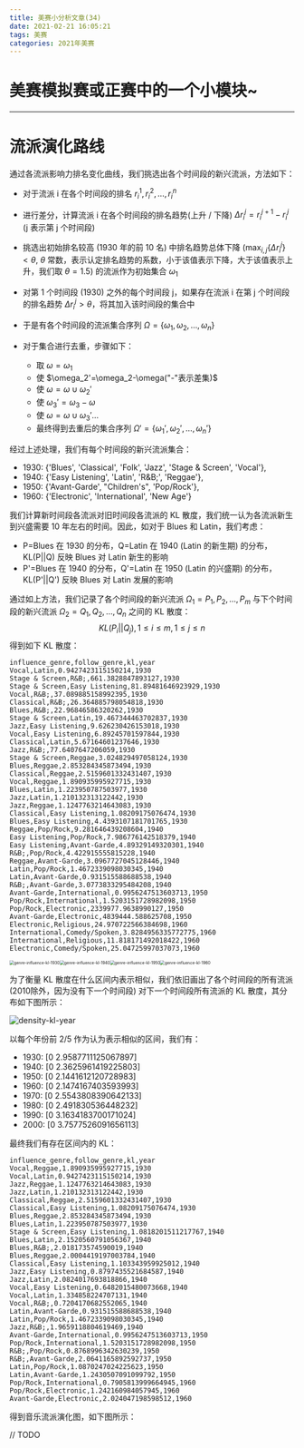 ```yaml
---
title: 美赛小分析文章(34)
date: 2021-02-21 16:05:21
tags: 美赛
categories: 2021年美赛
---
```




# 美赛模拟赛或正赛中的一个小模块~

---



<!--more-->



# 流派演化路线

通过各流派影响力排名变化曲线，我们挑选出各个时间段的新兴流派，方法如下：

- 对于流派 i 在各个时间段的排名 $r_i^{1},r_i^{2},\dots,r_i^{n}$

- 进行差分，计算流派 i 在各个时间段的排名趋势(上升 / 下降) $\Delta r_i^j=r_i^{j+1}-r_i^j$ (j 表示第 j 个时间段)

- 挑选出初始排名较高 (1930 年的前 10 名) 中排名趋势总体下降 ($\max_{i,j}\{\Delta r_i^j\}\lt\theta$, $\theta$ 常数，表示认定排名趋势的系数，小于该值表示下降，大于该值表示上升，我们取 $\theta=1.5$) 的流派作为初始集合 $\omega_1$

- 对第 1 个时间段 (1930) 之外的每个时间段 j，如果存在流派 i 在第 j 个时间段的排名趋势 $\Delta r_i^j>\theta$，将其加入该时间段的集合中

- 于是有各个时间段的流派集合序列 $\Omega=\{\omega_1,\omega_2,\dots,\omega_n\}$

- 对于集合进行去重，步骤如下：

  - 取 $\omega=\omega_1$
  - 使 $\omega_2'=\omega_2-\omega("-"表示差集)$
  - 使 $\omega=\omega\cup\omega_2'$
  - 使 $\omega_3'=\omega_3-\omega$
  - 使 $\omega=\omega\cup\omega_3'\dots$
  - 最终得到去重后的集合序列 $\Omega'=\{\omega_1',\omega_2',\dots,\omega_n'\}$

经过上述处理，我们有每个时间段的新兴流派集合：

- 1930: {'Blues', 'Classical', 'Folk', 'Jazz', 'Stage & Screen', 'Vocal'},
- 1940: {'Easy Listening', 'Latin', 'R&B;', 'Reggae'},
- 1950: {'Avant-Garde', "Children's", 'Pop/Rock'},
- 1960: {'Electronic', 'International', 'New Age'}

我们计算新时间段各流派对旧时间段各流派的 KL 散度，我们统一认为各流派新生到兴盛需要 10 年左右的时间。因此，如对于 Blues 和 Latin，我们考虑：

- P=Blues 在 1930 的分布，Q=Latin 在 1940 (Latin 的新生期) 的分布，KL(P||Q) 反映 Blues 对 Latin 新生的影响
- P'=Blues 在 1940 的分布，Q'=Latin 在 1950 (Latin 的兴盛期) 的分布，KL(P'||Q') 反映 Blues 对 Latin 发展的影响

通过如上方法，我们记录了各个时间段的新兴流派 $\Omega_1={P_1,P_2,\dots,P_m}$ 与下个时间段的新兴流派 $\Omega_2={Q_1,Q_2,\dots,Q_n}$  之间的 KL 散度：
$$
KL(P_i||Q_j),1\le i\le m,1\le j\le n
$$
得到如下 KL 散度：

```
influence_genre,follow_genre,kl,year
Vocal,Latin,0.9427423115150214,1930
Stage & Screen,R&B;,661.3828847893127,1930
Stage & Screen,Easy Listening,81.89481646923929,1930
Vocal,R&B;,37.089885158992395,1930
Classical,R&B;,26.364885798054818,1930
Blues,R&B;,22.96846586320262,1930
Stage & Screen,Latin,19.467344463702837,1930
Jazz,Easy Listening,9.626230426153018,1930
Vocal,Easy Listening,6.89245701597844,1930
Classical,Latin,5.67164601237646,1930
Jazz,R&B;,77.6407647206059,1930
Stage & Screen,Reggae,3.024829497058124,1930
Blues,Reggae,2.853284345873494,1930
Classical,Reggae,2.5159601332431407,1930
Vocal,Reggae,1.890935995927715,1930
Blues,Latin,1.223950787503977,1930
Jazz,Latin,1.210132313122442,1930
Jazz,Reggae,1.1247763214643083,1930
Classical,Easy Listening,1.08209175076474,1930
Blues,Easy Listening,4.4393107181701765,1930
Reggae,Pop/Rock,9.281646439208604,1940
Easy Listening,Pop/Rock,7.986776142518379,1940
Easy Listening,Avant-Garde,4.89329149320301,1940
R&B;,Pop/Rock,4.422915555815228,1940
Reggae,Avant-Garde,3.0967727045128446,1940
Latin,Pop/Rock,1.4672339098030345,1940
Latin,Avant-Garde,0.931515588688538,1940
R&B;,Avant-Garde,3.0773833295484208,1940
Avant-Garde,International,0.9956247513603713,1950
Pop/Rock,International,1.5203151728982098,1950
Pop/Rock,Electronic,2339977.9638990127,1950
Avant-Garde,Electronic,4839444.588625708,1950
Electronic,Religious,24.970722566384698,1960
International,Comedy/Spoken,3.8284956335772775,1960
International,Religious,11.818171492018422,1960
Electronic,Comedy/Spoken,25.04725997037073,1960
```

<img src="https://gitee.com/koorye/picgo/raw/master/genre-influence-kl-1930.png" alt="genre-influence-kl-1930" style="zoom:50%;" /><img src="https://gitee.com/koorye/picgo/raw/master/genre-influence-kl-1940.png" alt="genre-influence-kl-1940" style="zoom:50%;" /><img src="https://gitee.com/koorye/picgo/raw/master/genre-influence-kl-1950.png" alt="genre-influence-kl-1950" style="zoom:50%;" /><img src="https://gitee.com/koorye/picgo/raw/master/genre-influence-kl-1960.png" alt="genre-influence-kl-1960" style="zoom:50%;" />



为了衡量 KL 散度在什么区间内表示相似，我们依旧画出了各个时间段的所有流派 (2010除外，因为没有下一个时间段) 对下一个时间段所有流派的 KL 散度，其分布如下图所示：

![density-kl-year](https://gitee.com/koorye/picgo/raw/master/density-kl-year.png)

以每个年份前 2/5 作为认为表示相似的区间，我们有：


- 1930: [0 2.9587711125067897]
- 1940: [0 2.3625961419225803]
- 1950: [0 2.1441612120728983]
- 1960: [0 2.1474167403593993]
- 1970: [0 2.5543808390642133]
- 1980: [0 2.491830536448232]
- 1990: [0 3.1634183700171024]
- 2000: [0 3.7577526091656113]

最终我们有存在区间内的 KL：

```
influence_genre,follow_genre,kl,year
Vocal,Reggae,1.890935995927715,1930
Vocal,Latin,0.9427423115150214,1930
Jazz,Reggae,1.1247763214643083,1930
Jazz,Latin,1.210132313122442,1930
Classical,Reggae,2.5159601332431407,1930
Classical,Easy Listening,1.08209175076474,1930
Blues,Reggae,2.853284345873494,1930
Blues,Latin,1.223950787503977,1930
Stage & Screen,Easy Listening,1.0818201511217767,1940
Blues,Latin,2.1520560791056367,1940
Blues,R&B;,2.018173574590019,1940
Blues,Reggae,2.0004419197003784,1940
Classical,Easy Listening,1.103343959925012,1940
Jazz,Easy Listening,0.8797435521684587,1940
Jazz,Latin,2.0824017693818866,1940
Vocal,Easy Listening,0.6482015480073668,1940
Vocal,Latin,1.334858224707131,1940
Vocal,R&B;,0.7204170682552065,1940
Latin,Avant-Garde,0.931515588688538,1940
Latin,Pop/Rock,1.4672339098030345,1940
Jazz,R&B;,1.9659118804619469,1940
Avant-Garde,International,0.9956247513603713,1950
Pop/Rock,International,1.5203151728982098,1950
R&B;,Pop/Rock,0.8768996342630239,1950
R&B;,Avant-Garde,2.0641165892592737,1950
Latin,Pop/Rock,1.0870247024225623,1950
Latin,Avant-Garde,1.2430507091099792,1950
Pop/Rock,International,0.7905813999664945,1960
Pop/Rock,Electronic,1.242160984057945,1960
Avant-Garde,Electronic,2.024047198598512,1960
```

得到音乐流派演化图，如下图所示：

// TODO